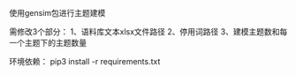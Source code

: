 使用gensim包进行主题建模

需修改3个部分：
1、语料库文本xlsx文件路径
2、停用词路径
3、建模主题数和每一个主题下的主题数量



环境依赖：
pip3 install -r requirements.txt

